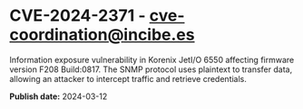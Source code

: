 # CVE-2024-2371 - cve-coordination@incibe.es

Information exposure vulnerability in Korenix JetI/O 6550 affecting firmware version F208 Build:0817. The SNMP protocol uses plaintext to transfer data, allowing an attacker to intercept traffic and retrieve credentials.

**Publish date:** 2024-03-12

